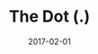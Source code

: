---
title: The Dot (.)
linktitle: The Dot (.)
description:
godocref: https://golang.org/pkg/text/template/#hdr-Variables
date: 2017-02-01
publishdate: 2017-02-01
lastmod: 2017-02-01
tags: [fundamentals]
categories: [functions]
weight: 02
toc: false
draft: false
aliases: []
notes:
---